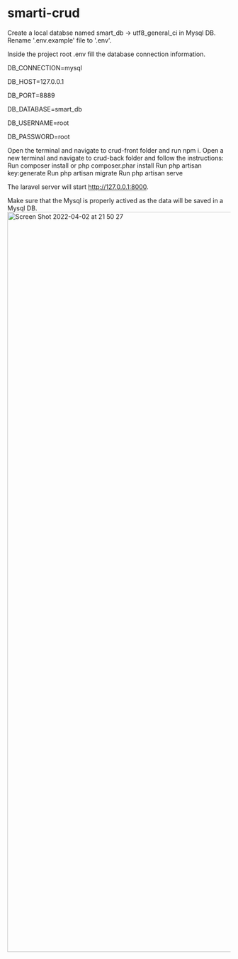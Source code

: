 # smarti-crud

Create a local databse named smart_db -> utf8_general_ci in Mysql DB.
Rename '.env.example' file to '.env'.

Inside the project root .env fill the database connection information.

DB_CONNECTION=mysql

DB_HOST=127.0.0.1

DB_PORT=8889

DB_DATABASE=smart_db

DB_USERNAME=root

DB_PASSWORD=root

Open the terminal and navigate to crud-front folder and run npm i.
Open a new terminal and navigate to crud-back folder and follow the instructions:
Run composer install or php composer.phar install
Run php artisan key:generate
Run php artisan migrate
Run php artisan serve

The laravel server will start http://127.0.0.1:8000.

Make sure that the Mysql is properly actived as the data will be saved in a Mysql DB.
<img width="1667" alt="Screen Shot 2022-04-02 at 21 50 27" src="https://user-images.githubusercontent.com/48482551/161397206-10faba03-c58b-4df4-8a78-d3591f4b4774.png">
